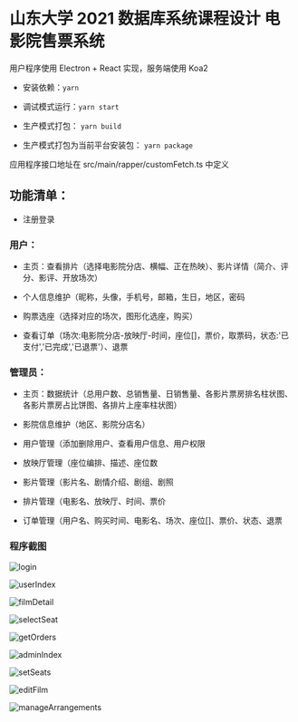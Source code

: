 # 山东大学 2021 数据库系统课程设计 电影院售票系统

用户程序使用 Electron + React 实现，服务端使用 Koa2

- 安装依赖：`yarn`

- 调试模式运行：`yarn start`

- 生产模式打包： `yarn build`

- 生产模式打包为当前平台安装包： `yarn package`

应用程序接口地址在 src/main/rapper/customFetch.ts 中定义

## 功能清单：

- 注册登录

### 用户：

- 主页：查看排片（选择电影院分店、横幅、正在热映）、影片详情（简介、评分、影评、开放场次）

- 个人信息维护（昵称，头像，手机号，邮箱，生日，地区，密码

- 购票选座（选择对应的场次，图形化选座，购买）

- 查看订单（场次:电影院分店-放映厅-时间，座位[]，票价，取票码，状态:'已支付','已完成','已退票'）、退票

### 管理员：

- 主页：数据统计（总用户数、总销售量、日销售量、各影片票房排名柱状图、各影片票房占比饼图、各排片上座率柱状图）

- 影院信息维护（地区、影院分店名）

- 用户管理（添加删除用户、查看用户信息、用户权限

- 放映厅管理（座位编排、描述、座位数

- 影片管理（影片名、剧情介绍、剧组、剧照

- 排片管理（电影名、放映厅、时间、票价

- 订单管理（用户名、购买时间、电影名、场次、座位[]、票价、状态、退票

### 程序截图

![login](screenshots/20210907192356.png)

![userIndex](screenshots/20210907192457.png)

![filmDetail](screenshots/20210907192538.png)

![selectSeat](screenshots/20210907192613.png)

![getOrders](screenshots/20210907192748.png)

![adminIndex](screenshots/20210907192837.png)

![setSeats](screenshots/20210907193005.png)

![editFilm](screenshots/20210907192922.png)

![manageArrangements](screenshots/20210907192947.png)
